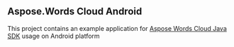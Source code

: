 ## Aspose.Words Cloud Android
This project contains an example application for [Aspose Words Cloud Java SDK](https://github.com/aspose-words-cloud/aspose-words-cloud-java) usage on Android platform